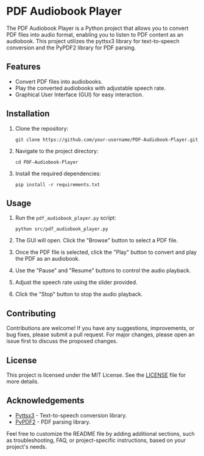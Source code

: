 # PDF Audiobook Player

The PDF Audiobook Player is a Python project that allows you to convert PDF files into audio format, enabling you to listen to PDF content as an audiobook. This project utilizes the pyttsx3 library for text-to-speech conversion and the PyPDF2 library for PDF parsing.

## Features

- Convert PDF files into audiobooks.
- Play the converted audiobooks with adjustable speech rate.
- Graphical User Interface (GUI) for easy interaction.

## Installation

1. Clone the repository:

   ```shell
   git clone https://github.com/your-username/PDF-Audiobook-Player.git
   ```

2. Navigate to the project directory:

   ```shell
   cd PDF-Audiobook-Player
   ```

3. Install the required dependencies:

   ```shell
   pip install -r requirements.txt
   ```

## Usage

1. Run the `pdf_audiobook_player.py` script:

   ```shell
   python src/pdf_audiobook_player.py
   ```

2. The GUI will open. Click the "Browse" button to select a PDF file.
3. Once the PDF file is selected, click the "Play" button to convert and play the PDF as an audiobook.
4. Use the "Pause" and "Resume" buttons to control the audio playback.
5. Adjust the speech rate using the slider provided.
6. Click the "Stop" button to stop the audio playback.

## Contributing

Contributions are welcome! If you have any suggestions, improvements, or bug fixes, please submit a pull request. For major changes, please open an issue first to discuss the proposed changes.

## License

This project is licensed under the MIT License. See the [LICENSE](LICENSE) file for more details.

## Acknowledgements

- [Pyttsx3](https://github.com/nateshmbhat/pyttsx3) - Text-to-speech conversion library.
- [PyPDF2](https://github.com/mstamy2/PyPDF2) - PDF parsing library.

Feel free to customize the README file by adding additional sections, such as troubleshooting, FAQ, or project-specific instructions, based on your project's needs.
